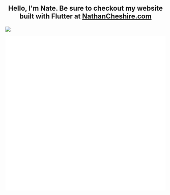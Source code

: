 <p align="center">
    <h2 align = "center">Hello, I'm Nate. Be sure to checkout my website built with Flutter at <a href="http://nathancheshire.com">NathanCheshire.com</a></h2>
</p>

<img align="center" src="https://github-readme-stats.vercel.app/api/wakatime?username=nathancheshire&theme=radical&custom_title=Time%20spent%20since%20August%2028%2C%202021&line_height=25&langs_count=7&hide_border=true&border_radius=20&hide=Other,Text"/>

![Metrics](github-metrics.svg)
 
